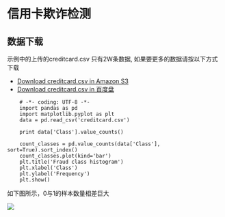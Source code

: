 # 信用卡欺诈检测

## 数据下载
示例中的上传的creditcard.csv 只有2W条数据, 如果要更多的数据请按以下方式下载
- [Download creditcard.csv in Amazon S3](https://clouda-datasets.s3.amazonaws.com/creditcard.csv.zip)
- [Download creditcard.csv in 百度盘](https://pan.baidu.com/s/1pLKGzQN)

```
    # -*- coding: UTF-8 -*-
    import pandas as pd
    import matplotlib.pyplot as plt
    data = pd.read_csv('creditcard.csv')
    
    print data['Class'].value_counts()
    
    count_classes = pd.value_counts(data['Class'], sort=True).sort_index()
    count_classes.plot(kind='bar')
    plt.title('Fraud class histogram')
    plt.xlabel('Class')
    plt.ylabel('Frequency')
    plt.show()
```
如下图所示，0与1的样本数量相差巨大
<div class="row">
<img src="https://github.com/yorkLiu/AILab/blob/master/creditcard/creditcard-anays.png">
</div>